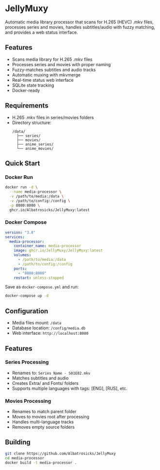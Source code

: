 # JellyMuxy

Automatic media library processor that scans for H.265 (HEVC) .mkv files, processes series and movies, handles subtitles/audio with fuzzy matching, and provides a web status interface.

## Features

- Scans media library for H.265 .mkv files
- Processes series and movies with proper naming
- Fuzzy-matches subtitles and audio tracks
- Automatic muxing with mkvmerge
- Real-time status web interface
- SQLite state tracking
- Docker-ready

## Requirements

- H.265 .mkv files in series/movies folders
- Directory structure:
  ```
  /data/
    ├── series/
    ├── movies/
    ├── anime_series/
    └── anime_movies/
  ```

## Quick Start

### Docker Run

```bash
docker run -d \
  --name media-processor \
  -v /path/to/media:/data \
  -v /path/to/config:/config \
  -p 8080:8080 \
  ghcr.io/Albatrosicks/JellyMuxy:latest
```

### Docker Compose

```yaml
version: "3.8"
services:
  media-processor:
    container_name: media-processor
    image: ghcr.io/JellyMuxy/JellyMuxy:latest
    volumes:
      - /path/to/media:/data
      - /path/to/config:/config
    ports:
      - "8080:8080"
    restart: unless-stopped
```

Save as `docker-compose.yml` and run:
```bash
docker-compose up -d
```

## Configuration

- Media files mount: `/data`
- Database location: `/config/media.db`
- Web interface: `http://localhost:8080`

## Features

### Series Processing

- Renames to: `Series Name - S01E02.mkv`
- Matches subtitles and audio
- Creates Extra/ and Fonts/ folders
- Supports multiple languages with tags: [ENG], [RUS], etc.

### Movies Processing

- Renames to match parent folder
- Moves to movies root after processing
- Handles multi-language tracks
- Removes empty source folders

## Building

```bash
git clone https://github.com/Albatrosicks/JellyMuxy
cd media-processor
docker build -t media-processor .
```

